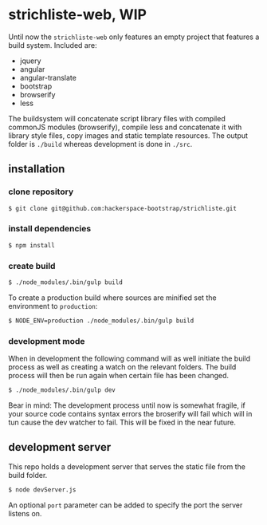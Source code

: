# strichliste-web, WIP

Until now the `strichliste-web` only features an empty project that features a build system.
Included are:

* jquery
* angular
* angular-translate
* bootstrap
* browserify
* less

The buildsystem will concatenate script library files with compiled commonJS modules (browserify), compile less and concatenate it with library style files, copy images and static template resources.
The output folder is `./build` whereas development is done in `./src`.

## installation

### clone repository
````bash
$ git clone git@github.com:hackerspace-bootstrap/strichliste.git
````

### install dependencies
````bash
$ npm install
````

### create build
````bash
$ ./node_modules/.bin/gulp build
````

To create a production build where sources are minified set the environment to `production`:

````bash
$ NODE_ENV=production ./node_modules/.bin/gulp build
````

### development mode
When in development the following command will as well initiate the build process as well as creating a watch on the relevant folders.
The build process will then be run again when certain file has been changed.

````bash
$ ./node_modules/.bin/gulp dev
````

Bear in mind: The development process until now is somewhat fragile, if your source code contains syntax errors the broserify will fail which will in tun cause the dev watcher to fail.
This will be fixed in the near future.

## development server
This repo holds a development server that serves the static file from the build folder.

````bash
$ node devServer.js
````

An optional `port` parameter can be added to specify the port the server listens on.
